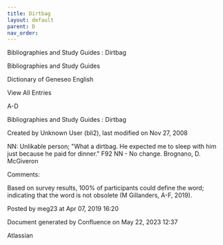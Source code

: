 ```yaml
---
title: Dirtbag
layout: default
parent: D
nav_order:
---
```


Bibliographies and Study Guides : Dirtbag

Bibliographies and Study Guides

Dictionary of Geneseo English

View All Entries

A-D

Bibliographies and Study Guides : Dirtbag

Created by  Unknown User (bli2), last modified on Nov 27, 2008

NN: Unlikable person; &quot;What a dirtbag. He expected me to sleep with him just because he paid for dinner.&quot; F92 NN - No change. Brognano, D. McGiveron

Comments:

Based on survey results, 100% of participants could define the word; indicating that the word is not obsolete (M Gillanders, A-F, 2019).

Posted by meg23 at Apr 07, 2019 16:20

Document generated by Confluence on May 22, 2023 12:37

Atlassian
